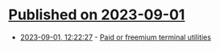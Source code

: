 # [Published on 2023-09-01](index.md)

* [2023-09-01, 12:22:27](https://lobste.rs/s/84jx9b/paid_freemium_terminal_utilities) - [Paid or freemium terminal utilities](https://lobste.rs/s/84jx9b/paid_freemium_terminal_utilities)

